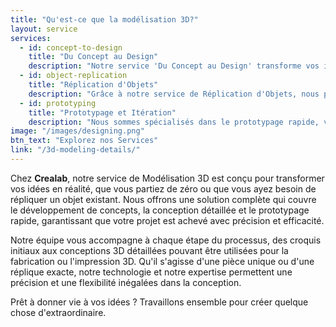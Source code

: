 ```yaml
---
title: "Qu'est-ce que la modélisation 3D?"
layout: service
services:
  - id: concept-to-design
    title: "Du Concept au Design"
    description: "Notre service 'Du Concept au Design' transforme vos idées en modèles 3D détaillés. Que vous ayez une esquisse approximative ou une idée entièrement développée, nous collaborons étroitement avec vous pour créer des représentations 3D précises et de haute qualité, donnant vie à votre vision."
  - id: object-replication
    title: "Réplication d'Objets"
    description: "Grâce à notre service de Réplication d'Objets, nous pouvons rétroconcevoir et répliquer numériquement des objets existants. Cela est idéal pour recréer des pièces anciennes, créer des composants de rechange ou simplement mettre à jour des conceptions existantes avec des techniques modernes de modélisation numérique."
  - id: prototyping
    title: "Prototypage et Itération"
    description: "Nous sommes spécialisés dans le prototypage rapide, vous permettant d'itérer rapidement vos conceptions. Grâce à une technologie de pointe en impression 3D, nous transformons vos modèles en prototypes physiques, permettant des tests fonctionnels et des ajustements en temps réel."
image: "/images/designing.png"
btn_text: "Explorez nos Services"
link: "/3d-modeling-details/"
---
```

Chez **Crealab**, notre service de Modélisation 3D est conçu pour transformer vos idées en réalité, que vous partiez de zéro ou que vous ayez besoin de répliquer un objet existant. Nous offrons une solution complète qui couvre le développement de concepts, la conception détaillée et le prototypage rapide, garantissant que votre projet est achevé avec précision et efficacité.

Notre équipe vous accompagne à chaque étape du processus, des croquis initiaux aux conceptions 3D détaillées pouvant être utilisées pour la fabrication ou l'impression 3D. Qu'il s'agisse d'une pièce unique ou d'une réplique exacte, notre technologie et notre expertise permettent une précision et une flexibilité inégalées dans la conception.

Prêt à donner vie à vos idées ? Travaillons ensemble pour créer quelque chose d'extraordinaire.
